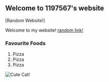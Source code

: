 ## Welcome to 1197567's website

[Random Website!]

Welcome to my website! [random link!](https://youtu.be/dQw4w9WgXcQ)

### Favourite Foods
1. Pizza
2. Pizza
3. Pizza

![Cute Cat!](https://th.bing.com/th/id/R.c7f6176d63e1e2d96d7b30ffa6fd2591?rik=0bEvqC6X5eOLNw&pid=ImgRaw)
